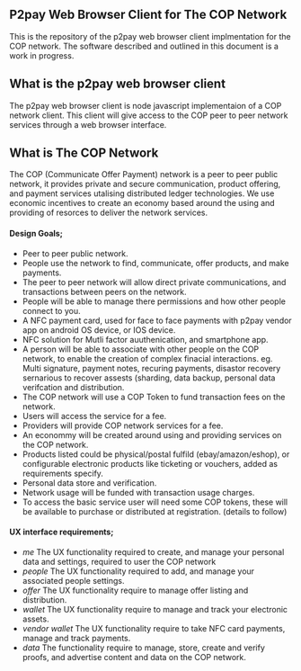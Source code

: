 P2pay Web Browser Client for The COP Network
--

This is the repository of the p2pay web browser client implmentation for the COP network. The software described and outlined in this document is a work in progress.
<br>

What is the p2pay web browser client
-
The p2pay web browser client is node javascript implementaion of a COP network client. This client will give access to the COP peer to peer network services through a web browser interface.
<br>

What is The COP Network 
-
The COP (Communicate Offer Payment) network is a peer to peer public network, it provides private and secure communication, product offering, and payment services utalising distributed ledger technologies. We use economic incentives to create an economy based around the using and providing of resorces to deliver the network services.
<br>

#### Design Goals;
- Peer to peer public network.
- People use the network to find, communicate, offer products, and make payments.
- The peer to peer network will allow direct private communications, and transactions between peers on the network. 
- People will be able to manage there permissions and how other people connect to you.
- A NFC payment card, used for face to face payments with p2pay vendor app on android OS device, or IOS device. 
- NFC solution for Mutli factor auuthenication, and smartphone app.  
- A person will be able to associate with other people on the COP network, to enable the creation of complex finacial interactions. eg. Multi signature, payment notes, recuring payments, disastor recovery sernarious to recover assests (sharding, data backup, personal data verifcation and distribution.
- The COP network will use a COP Token to fund transaction fees on the network.
- Users will access the service for a fee.
- Providers will provide COP network services for a fee. 
- An econommy will be created around using and providing services on the COP network.
- Products listed could be physical/postal fulfild (ebay/amazon/eshop), or configurable electronic products like ticketing or vouchers, added as requirements specify.
- Personal data store and verification.
- Network usage will be funded with transaction usage charges.
- To access the basic service user will need some COP tokens, these will be available to purchase or distributed at registration. (details to follow)

#### 
#### UX interface requirements;
- <i>me</i> The UX functionality required to create, and manage your personal data and settings, required to user the COP network 
- <i>people</i> The UX functionality required to add, and manage your associated people settings.
- <i>offer</i> The UX functionality require to manage offer listing and distribution.
- <i>wallet</i> The UX functionality require to manage and track your electronic assets.
- <i>vendor wallet</i> The UX functionality require to take NFC card payments, manage and track payments.
- <i>data</i> The functionality require to manage, store, create and verify proofs, and advertise content and data on the COP network.


